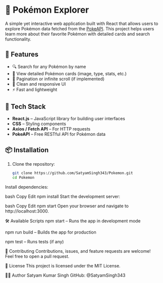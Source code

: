 # 🧩 Pokémon Explorer

A simple yet interactive web application built with React that allows users to explore Pokémon data fetched from the [PokeAPI](https://pokeapi.co/). This project helps users learn more about their favorite Pokémon with detailed cards and search functionality.

## 🚀 Features

- 🔍 Search for any Pokémon by name
- 🧾 View detailed Pokémon cards (image, type, stats, etc.)
- 🧭 Pagination or infinite scroll (if implemented)
- 🎨 Clean and responsive UI
- ⚡ Fast and lightweight


## 🔧 Tech Stack

- **React.js** – JavaScript library for building user interfaces
- **CSS** – Styling components
- **Axios / Fetch API** – For HTTP requests
- **PokeAPI** – Free RESTful API for Pokémon data

## 📦 Installation

1. Clone the repository:
   ```bash
   git clone https://github.com/SatyamSingh343/Pokemon.git
   cd Pokemon
Install dependencies:

bash
Copy
Edit
npm install
Start the development server:

bash
Copy
Edit
npm start
Open your browser and navigate to http://localhost:3000.

🛠️ Available Scripts
npm start – Runs the app in development mode

npm run build – Builds the app for production

npm test – Runs tests (if any)

🤝 Contributing
Contributions, issues, and feature requests are welcome! Feel free to open a pull request.

📄 License
This project is licensed under the MIT License.

🙋‍♂️ Author
Satyam Kumar Singh
GitHub: @SatyamSingh343